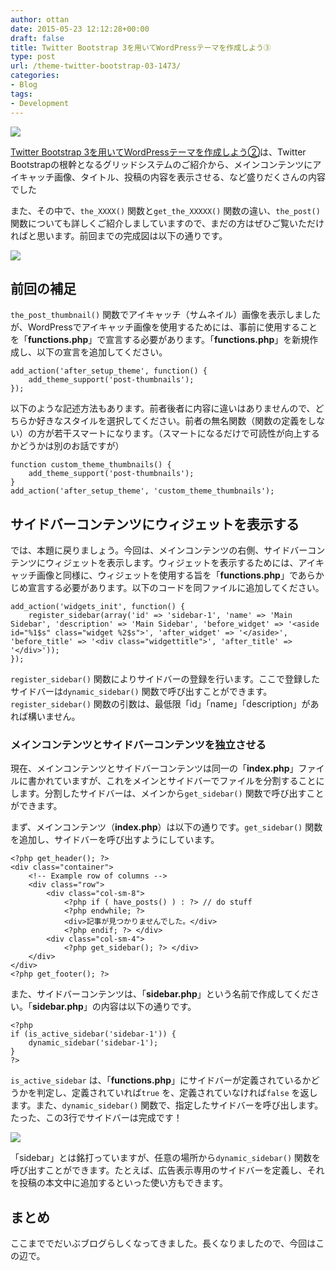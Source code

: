```yaml
---
author: ottan
date: 2015-05-23 12:12:28+00:00
draft: false
title: Twitter Bootstrap 3を用いてWordPressテーマを作成しよう③
type: post
url: /theme-twitter-bootstrap-03-1473/
categories:
- Blog
tags:
- Development
---
```


![](/images/2015/05/150523-5560631fae5d9.jpg)






[Twitter Bootstrap 3を用いてWordPressテーマを作成しよう②](/theme-twitter-bootstrap-02-1456/)は、Twitter Bootstrapの根幹となるグリッドシステムのご紹介から、メインコンテンツにアイキャッチ画像、タイトル、投稿の内容を表示させる、など盛りだくさんの内容でした




また、その中で、`the_XXXX()` 関数と`get_the_XXXXX()` 関数の違い、`the_post()` 関数についても詳しくご紹介しましていますので、まだの方はぜひご覧いただければと思います。前回までの完成図は以下の通りです。





![](/images/2015/05/150523-556063217ec3b.png)






## 前回の補足





`the_post_thumbnail()` 関数でアイキャッチ（サムネイル）画像を表示しましたが、WordPressでアイキャッチ画像を使用するためには、事前に使用することを「**functions.php**」で宣言する必要があります。「**functions.php**」を新規作成し、以下の宣言を追加してください。




    
    add_action('after_setup_theme', function() {
        add_theme_support('post-thumbnails');
    });





以下のような記述方法もあります。前者後者に内容に違いはありませんので、どちらか好きなスタイルを選択してください。前者の無名関数（関数の定義をしない）の方が若干スマートになります。（スマートになるだけで可読性が向上するかどうかは別のお話ですが）




    
    function custom_theme_thumbnails() {
        add_theme_support('post-thumbnails');
    }
    add_action('after_setup_theme', 'custom_theme_thumbnails');





## サイドバーコンテンツにウィジェットを表示する





では、本題に戻りましょう。今回は、メインコンテンツの右側、サイドバーコンテンツにウィジェットを表示します。ウィジェットを表示するためには、アイキャッチ画像と同様に、ウィジェットを使用する旨を「**functions.php**」であらかじめ宣言する必要があります。以下のコードを同ファイルに追加してください。




    
    add_action('widgets_init', function() {
        register_sidebar(array('id' => 'sidebar-1', 'name' => 'Main Sidebar', 'description' => 'Main Sidebar', 'before_widget' => '<aside id="%1$s" class="widget %2$s">', 'after_widget' => '</aside>', 'before_title' => '<div class="widgettitle">', 'after_title' => '</div>'));
    });





`register_sidebar()` 関数によりサイドバーの登録を行います。ここで登録したサイドバーは`dynamic_sidebar()` 関数で呼び出すことができます。`register_sidebar()` 関数の引数は、最低限「id」「name」「description」があれば構いません。





### メインコンテンツとサイドバーコンテンツを独立させる





現在、メインコンテンツとサイドバーコンテンツは同一の「**index.php**」ファイルに書かれていますが、これをメインとサイドバーでファイルを分割することにします。分割したサイドバーは、メインから`get_sidebar()` 関数で呼び出すことができます。





まず、メインコンテンツ（**index.php**）は以下の通りです。`get_sidebar()` 関数を追加し、サイドバーを呼び出すようにしています。




    
    <?php get_header(); ?>
    <div class="container">
        <!-- Example row of columns -->
        <div class="row">
            <div class="col-sm-8">
                <?php if ( have_posts() ) : ?> // do stuff
                <?php endwhile; ?>
                <div>記事が見つかりませんでした。</div>
                <?php endif; ?> </div>
            <div class="col-sm-4">
                <?php get_sidebar(); ?> </div>
        </div>
    </div>
    <?php get_footer(); ?>
    





また、サイドバーコンテンツは、「**sidebar.php**」という名前で作成してください。「**sidebar.php**」の内容は以下の通りです。




    
    <?php
    if (is_active_sidebar('sidebar-1')) {
        dynamic_sidebar('sidebar-1');
    }
    ?>





`is_active_sidebar` は、「**functions.php**」にサイドバーが定義されているかどうかを判定し、定義されていれば`true` を、定義されていなければ`false` を返します。また、`dynamic_sidebar()` 関数で、指定したサイドバーを呼び出します。たった、この3行でサイドバーは完成です！





![](/images/2015/05/150523-55606327e3200.png)






「sidebar」とは銘打っていますが、任意の場所から`dynamic_sidebar()` 関数を呼び出すことができます。たとえば、広告表示専用のサイドバーを定義し、それを投稿の本文中に追加するといった使い方もできます。





## まとめ





ここまででだいぶブログらしくなってきました。長くなりましたので、今回はこの辺で。
